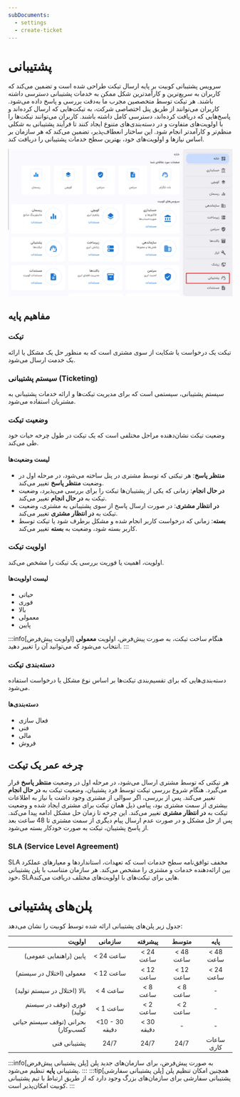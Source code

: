```yaml
---
subDocuments:
  - settings
  - create-ticket
---
```


# پشتیبانی

سرویس پشتیبانی کوبیت بر پایه ارسال تیکت طراحی شده است و تضمین می‌کند که کاربران به سریع‌ترین و کارآمدترین شکل ممکن به خدمات پشتیبانی دسترسی داشته باشند. هر تیکت توسط متخصصین مجرب ما به‌دقت بررسی و پاسخ داده می‌شود. کاربران می‌توانند از طریق پنل اختصاصی شرکت، به تیکت‌هایی که ارسال کرده‌اند و پاسخ‌هایی که دریافت کرده‌اند، دسترسی کامل داشته باشند. کاربران می‌توانند تیکت‌ها را با اولویت‌های متفاوت و در دسته‌بندی‌های متنوع ایجاد کنند تا فرآیند پشتیبانی به شکلی منظم‌تر و کارآمدتر انجام شود. این ساختار انعطاف‌پذیر، تضمین می‌کند که هر سازمان بر اساس نیازها و اولویت‌های خود، بهترین سطح خدمات پشتیبانی را دریافت کند.

![Ticketing: tickets](img/ticketing.png)

## مفاهیم پایه

### تیکت

تیکت یک درخواست یا شکایت از سوی مشتری است که به منظور حل یک مشکل یا ارائه یک خدمت ارسال می‌شود.

### سیستم پشتیبانی (Ticketing)

سیستم پشتیبانی، سیستمی است که برای مدیریت تیکت‌ها و ارائه خدمات پشتیبانی به مشتریان استفاده می‌شود.

### وضعیت تیکت

وضعیت تیکت نشان‌دهنده مراحل مختلفی است که یک تیکت در طول چرخه حیات خود طی می‌کند.

#### لیست وضعیت‌ها

- **منتظر پاسخ**: هر تیکتی که توسط مشتری در پنل ساخته می‌شود، در مرحله اول در وضعیت **منتظر پاسخ** تغییر می‌کند.
- **در حال انجام**: زمانی که یکی از پشتیبان‌ها تیکت را برای بررسی می‌پذیرد، وضعیت تیکت به **در حال انجام** تغییر می‌کند.
- **در انتظار مشتری**: در صورت ارسال پاسخ از سوی پشتیبانی به مشتری، وضعیت تیکت به **در انتظار مشتری** تغییر می‌کند.
- **بسته**: زمانی که درخواست کاربر انجام شده و مشکل برطرف شود یا تیکت توسط کاربر بسته شود، وضعیت به **بسته** تغییر می‌کند.

### اولویت تیکت

اولویت، اهمیت یا فوریت بررسی یک تیکت را مشخص می‌کند.

#### لیست اولویت‌ها

- حیاتی
- فوری
- بالا
- معمولی
- پایین

:::info[اولویت پیش‌فرض]
هنگام ساخت تیکت، به صورت پیش‌فرض، اولویت **معمولی** انتخاب می‌شود که می‌توانید آن را تغییر دهید.
:::

### دسته‌بندی تیکت

دسته‌بندی‌هایی که برای تقسیم‌بندی تیکت‌ها بر اساس نوع مشکل یا درخواست استفاده می‌شود.

#### دسته‌بندی‌ها

- فعال سازی
- فنی
- مالی
- فروش

## چرخه عمر یک تیکت

هر تیکتی که توسط مشتری ارسال می‌شود، در مرحله اول در وضعیت **منتظر پاسخ** قرار می‌گیرد. هنگام شروع بررسی تیکت توسط فرد پشتیبان، وضعیت تیکت به **در حال انجام** تغییر می‌کند. پس از بررسی، اگر سوالی از مشتری وجود داشت یا نیاز به اطلاعات بیشتری از سمت مشتری بود، پیامی ذیل همان تیکت برای مشتری ایجاد شده و وضعیت تیکت به **در انتظار مشتری** تغییر می‌کند. این چرخه تا زمان حل مشکل ادامه پیدا می‌کند. پس از حل مشکل و در صورت عدم ارسال پیام دیگری از سمت مشتری تا 48 ساعت بعد از پاسخ پشتیبان، تیکت به صورت خودکار بسته می‌شود.

### SLA (Service Level Agreement)

SLA مخفف توافق‌نامه سطح خدمات است که تعهدات، استانداردها و معیارهای عملکرد بین ارائه‌دهنده خدمات و مشتری را مشخص می‌کند.
هر سازمان متناسب با پلن پشتیبانی خود، SLAهایی برای تیکت‌های با اولویت‌های مختلف دریافت می‌کند.

# پلن‌های پشتیبانی

جدول زیر پلن‌های پشتیبانی ارائه شده توسط کوبیت را نشان می‌دهد:

|                             اولویت |    سازمانی     |  پیشرفته   |   متوسط   |    پایه    |
| ---------------------------------: | :------------: | :--------: | :-------: | :--------: |
|             پایین (راهنمایی عمومی) |   < 24 ساعت    | < 24 ساعت  | < 48 ساعت | < 48 ساعت  |
|           معمولی (اختلال در سیستم) |   < 12 ساعت    | < 12 ساعت  | < 12 ساعت | < 24 ساعت  |
|       بالا (اختلال در سیستم تولید) |    < 4 ساعت    |  < 8 ساعت  | < 8 ساعت  |     -      |
|         فوری (توقف در سیستم تولید) |    < 1 ساعت    |  < 2 ساعت  | < 2 ساعت  |     -      |
| بحرانی (توقف سیستم حیاتی کسب‌وکار) | <10 - 30 دقیقه | < 30 دقیقه |     -     |     -      |
|                       پشتیبانی فنی |      24/7      |    24/7    |   24/7    | ساعات کاری |

:::info[پلن پشتیبانی پیش‌فرض]
به صورت پیش‌فرض، برای سازمان‌های جدید پلن پشتیبانی **پایه** تنظیم می‌شود.
:::
:::tip[پلن پشتیبانی سفارشی]
همچنین امکان تنظیم پلن پشتیبانی سفارشی برای سازمان‌های بزرگ وجود دارد که از طریق ارتباط با تیم پشتیبانی کوبیت امکان‌پذیر است.
:::
